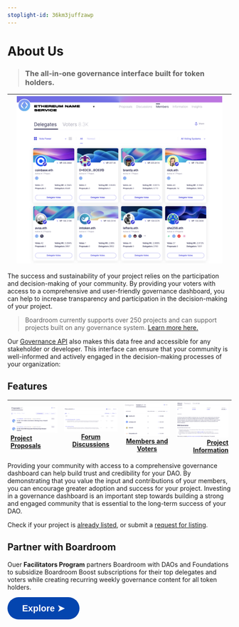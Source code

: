 ```yaml
---
stoplight-id: 36km3juffzawp
---
```


# About Us
<!-- theme: info -->
> ### The all-in-one governance interface built for token holders.

|      | ![image.png](../../assets/images/image-35.png) |   |
| :---        |    :----:   |          ---: |


The success and sustainability of your project relies on the participation and decision-making of your community. By providing your voters with access to a comprehensive and user-friendly governance dashboard, you can help to increase transparency and participation in the decision-making of your project.

> Boardroom currently supports over 250 projects and can support projects built on any governance system. [Learn more here.](../2-protocols.md)

Our [Governance API](https://docs.boardroom.io/docs/api) also makes this data free and accessible for any stakeholder or developer. This interface can ensure that your community is well-informed and actively engaged in the decision-making processes of your organization:

## Features
|![image.png](../../assets/images/image-36.png)[**Project Proposals**](proposals.md)|![image.png](../../assets/images/image-38.png)[**Forum Discussions**](discussions.md)|![image.png](../../assets/images/image-39.png)[**Members and Voters**](Features/members.md)|![image.png](../../assets/images/image-40.png)[**Project Information**](information.md)|
| :---        |    :----:   |   :----:   |          ---: |



Providing your community with access to a comprehensive governance dashboard can  help build trust and credibility for your DAO. By demonstrating that you value the input and contributions of your members, you can encourage greater adoption and success for your project. Investing in a governance dashboard is an important step towards building a strong and engaged community that is essential to the long-term success of your DAO.

Check if your project is [already listed](../2-protocols.md), or submit a [request for listing](../adding-your-project/2.-submit-your-metadata.md). 

## Partner with Boardroom
Ouer **Facilitators Program** partners Boardroom with DAOs and Foundations to subsidize Boardroom Boost subscriptions for their top delegates and voters while creating recurring weekly governance content for all token holders.

<a href="https://docs.boardroom.io/docs/documentation/branches/external/d38s5vzb9qion-partner-with-boardroom"><button style="all:unset;font-family:Helvetica,Arial,sans-serif;display:inline-block;max-width:100%;white-space:nowrap;overflow:hidden;text-overflow:ellipsis;background-color:#0445AF;color:#FFFFFF;font-size:20px;border-radius:25px;padding:0 33px;font-weight:bold;height:50px;cursor:pointer;line-height:50px;text-align:center;margin:0;text-decoration:none;">Explore ➤</button><a/>